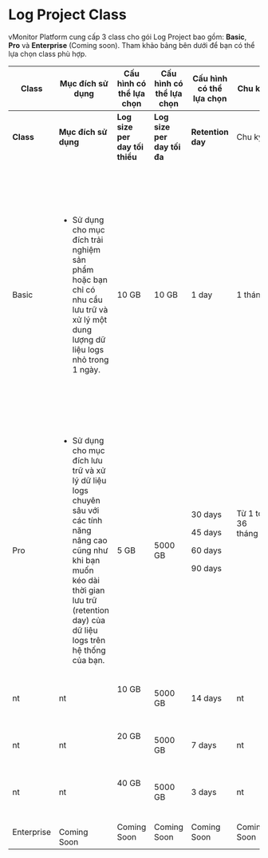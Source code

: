 # Log Project Class

vMonitor Platform cung cấp 3 class cho gói Log Project bao gồm: **Basic**, **Pro** và **Enterprise** (Coming soon). Tham khảo bảng bên dưới để bạn có thể lựa chọn class phù hợp.

<table data-full-width="true"><thead><tr><th>Class</th><th>Mục đích sử dụng</th><th>Cấu hình có thể lựa chọn</th><th>Cấu hình có thể lựa chọn</th><th>Cấu hình có thể lựa chọn</th><th>Chu kỳ</th><th>Ghi chú</th></tr></thead><tbody><tr><td><strong>Class</strong></td><td><strong>Mục đích sử dụng</strong></td><td><strong>Log size per day tối thiểu</strong></td><td><strong>Log size per day tối đa</strong></td><td><strong>Retention day</strong></td><td>Chu kỳ</td><td>Ghi chú</td></tr><tr><td>Basic</td><td><ul><li>Sử dụng cho mục đích trải nghiệm sản phẩm hoặc bạn chỉ có nhu cầu lưu trữ và xử lý một dung lượng dữ liệu logs nhỏ trong 1 ngày.</li></ul></td><td>10 GB</td><td>10 GB</td><td>1 day</td><td>1 tháng</td><td>Cấu hình cho class Basic là cố định, bạn không thể thực hiện lựa chọn cấu hình cho gói tại class này. Bạn có thể mua gói log project này với giá 0 VNĐ và sử dụng chúng trong chu kỳ 1 tháng. </td></tr><tr><td>Pro</td><td><ul><li>Sử dụng cho mục đích lưu trữ và xử lý dữ liệu logs chuyên sâu với các tính năng nâng cao cũng như khi bạn muốn kéo dài thời gian lưu trữ (retention day) của dữ liệu logs trên hệ thống của bạn.</li></ul></td><td>5 GB</td><td>5000 GB</td><td><p>30 days</p><p>45 days</p><p>60 days</p><p>90 days</p><p><br></p></td><td><p>Từ 1 tới 36 tháng</p><p><br></p><p><br></p><p><br></p></td><td>Bạn có thể tự do kéo thả để lựa chọn cấu hình cho resource từ log size per day tối thiểu tối thiểu tới log size per day tối thiểu tối đa mà chúng tôi cung cấp.</td></tr><tr><td>nt</td><td>nt</td><td><p>10 GB</p><p><br></p></td><td>5000 GB</td><td>14 days</td><td>nt</td><td>nt</td></tr><tr><td>nt</td><td>nt</td><td><p>20 GB</p><p><br></p></td><td>5000 GB</td><td>7 days</td><td>nt</td><td>nt</td></tr><tr><td>nt</td><td>nt</td><td><p>40 GB</p><p><br></p></td><td>5000 GB</td><td>3 days</td><td>nt</td><td>nt</td></tr><tr><td>Enterprise</td><td><br>Coming Soon</td><td>Coming Soon</td><td>Coming Soon</td><td>Coming Soon</td><td>Coming Soon</td><td>Coming Soon</td></tr></tbody></table>
